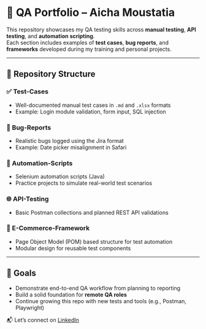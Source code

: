# 🧪 QA Portfolio – Aicha Moustatia

This repository showcases my QA testing skills across **manual testing**, **API testing**, and **automation scripting**.  
Each section includes examples of **test cases**, **bug reports**, and **frameworks** developed during my training and personal projects.

---

## 📁 Repository Structure

### ✅ Test-Cases
- Well-documented manual test cases in `.md` and `.xlsx` formats
- Example: Login module validation, form input, SQL injection

### 🐞 Bug-Reports
- Realistic bugs logged using the Jira format
- Example: Date picker misalignment in Safari

### 🤖 Automation-Scripts
- Selenium automation scripts (Java)
- Practice projects to simulate real-world test scenarios

### 🌐 API-Testing
- Basic Postman collections and planned REST API validations

### 🛒 E-Commerce-Framework
- Page Object Model (POM) based structure for test automation
- Modular design for reusable test components

---

## 🎯 Goals
- Demonstrate end-to-end QA workflow from planning to reporting
- Build a solid foundation for **remote QA roles**
- Continue growing this repo with new tests and tools (e.g., Postman, Playwright)

📬 Let’s connect on [LinkedIn](https://www.linkedin.com/in/aicha-moustatia-qa)  



